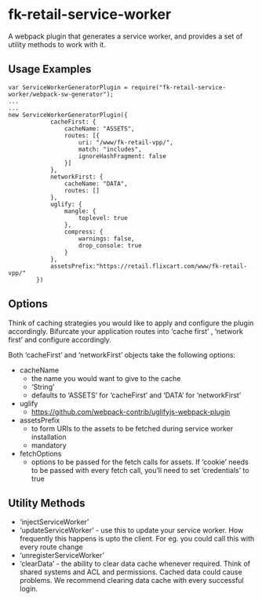 # fk-retail-service-worker
A webpack plugin that generates a service worker, and provides a set of utility methods to work with it. 

## Usage Examples ##
```
var ServiceWorkerGeneratorPlugin = require("fk-retail-service-worker/webpack-sw-generator");
...
...
new ServiceWorkerGeneratorPlugin({
            cacheFirst: {
                cacheName: "ASSETS",
                routes: [{
                    uri: "/www/fk-retail-vpp/",
                    match: "includes",
                    ignoreHashFragment: false
                }]
            },
            networkFirst: {
                cacheName: "DATA",
                routes: []
            },
            uglify: {
                mangle: {
                    toplevel: true
                },
                compress: {
                    warnings: false,
                    drop_console: true
                }
            },
            assetsPrefix:"https://retail.flixcart.com/www/fk-retail-vpp/"
        })
```

## Options ##
Think of caching strategies you would like to apply and configure the plugin accordingly. Bifurcate your application routes into ‘cache first’ ,  ‘network first’ and configure accordingly. 

Both ‘cacheFirst’ and ‘networkFirst’ objects take the following options:
* cacheName 
    * the name you would want to give to the cache
    * ‘String’
    * defaults to ‘ASSETS’ for ‘cacheFirst’ and ‘DATA’ for ‘networkFirst’
* uglify
    * https://github.com/webpack-contrib/uglifyjs-webpack-plugin
* assetsPrefix
    * to form URIs to the assets to be fetched during service worker installation
    * mandatory
* fetchOptions
    * options to be passed for the fetch calls for assets.
    If ‘cookie’ needs to be passed with every fetch call, you’ll      need to set ‘credentials’ to true

## Utility Methods ##
* ‘injectServiceWorker’ 
* ‘updateServiceWorker’ - use this to update your service worker.
   How frequently this happens is upto the client. For eg.  you could call this with every route change 
* ‘unregisterServiceWorker’
* ‘clearData’ - the ability to clear data cache whenever required.
   Think of shared systems and ACL and permissions. Cached data could cause problems. 
   We recommend clearing data cache with  every successful login.




